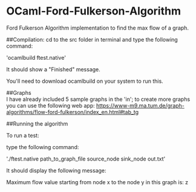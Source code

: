 # OCaml-Ford-Fulkerson-Algorithm
Ford Fulkerson Algorithm implementation to find the max flow of a graph.

##Compilation:
cd to the src folder in terminal and type the following command:

'ocamlbuild ftest.native'

It should show a "Finished" message.

You'll need to download ocamlbuild on your system to run this.
  
##Graphs  
I have already included 5 sample graphs in the 'in'; to create more graphs you can use the following web app:
  https://www-m9.ma.tum.de/graph-algorithms/flow-ford-fulkerson/index_en.html#tab_tg


##Running the algorithm

To run a test:
	
type the following command:
	
'./ftest.native path_to_graph_file source_node sink_node out.txt'
   
 It should display the following message: 
 
 Maximum flow value starting from node x to the node y in this graph is: z
     
